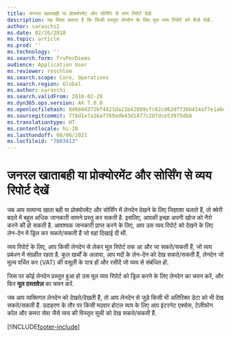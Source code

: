 ```yaml
---
title: जनरल खाताबही या प्रोक्योरमेंट और सोर्सिंग से व्यय रिपोर्ट देखें
description: यह विषय बताता है कि किसी प्रस्तुत लेनदेन के लिए मूल व्यय रिपोर्ट को कैसे देखें.
author: saraschi2
ms.date: 02/26/2018
ms.topic: article
ms.prod: ''
ms.technology: ''
ms.search.form: TrvPerDiems
audience: Application User
ms.reviewer: roschlom
ms.search.scope: Core, Operations
ms.search.region: Global
ms.author: saraschi
ms.search.validFrom: 2016-02-28
ms.dyn365.ops.version: AX 7.0.0
ms.openlocfilehash: 8d660d372bf4421da21b42889cfc62cd62df7366414af7e1a6efe4747033a29b
ms.sourcegitcommit: 7f8d1e7a16af769adb43d1877c28fdce53975db8
ms.translationtype: HT
ms.contentlocale: hi-IN
ms.lasthandoff: 08/06/2021
ms.locfileid: "7003413"
---
```

# <a name="view-an-expense-report-from-general-ledger-or-procurement-and-sourcing"></a>जनरल खाताबही या प्रोक्योरमेंट और सोर्सिंग से व्यय रिपोर्ट देखें

जब आप सामान्य खाता बही या प्रोक्योरमेंट और सोर्सिंग में लेनदेन देखने के लिए जिज्ञाशा चलाते हैं, तो क्वेरी बदले में बहुत अधिक जानकारी सामने प्रस्तु कर सकती है. इसलिए, आपकी इच्छा अपनी खोज को नैरो करने की हो सकती है. आवश्यक जानकारी प्राप्त करने के लिए, आप उस व्यय रिपोर्ट को देखने के लिए लेन-देन में ड्रिल कर सकते/सकती हैं जो वहां दिखाई दी थी.

व्यय रिपोर्ट के लिए, आप किसी लेनदेन से लेकर मूल रिपोर्ट तक आ और जा सकते/सकती हैं, जो व्यय प्रबंधन में संग्रहीत रहता है. कुल खर्चों के अलावा, आप मदों के लेन-देन को देख सकते/सकती हैं, लेनदेन जो मूल्य वर्धित कर (VAT) की वसूली के पात्र हों और रसीदें जो व्यय से संबंधित हों.

जिस पर कोई लेनदेन प्रस्तुत हुआ हो उस मूल व्यय रिपोर्ट को ड्रिल करने के लिए लेनदेन का चयन करें, और फिर **मूल दस्तावेज़** का चयन करें.

जब आप व्यक्तिगत लेनदेन को देखते/देखती हैं, तो आप लेनदेन से जुड़े किसी भी अतिरिक्त डेटा को भी देख सकते/सकती हैं. उदाहरण के तौर पर किसी मदवार होटल व्यय के लिए आप इंटरनेट एक्सेस, टेलीफोन कॉल और कमरा सेवा जैसे व्यय की विस्तृत सूची को देख सकते/सकती हैं.


[!INCLUDE[footer-include](../includes/footer-banner.md)]